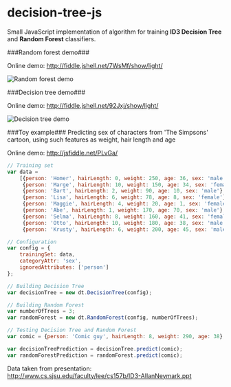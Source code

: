 decision-tree-js
================

Small JavaScript implementation of algorithm for training <b>ID3 Decision Tree</b> and <b>Random Forest</b> classifiers.

###Random forest demo###

Online demo: http://fiddle.jshell.net/7WsMf/show/light/

![Random forest demo](https://raw.github.com/lagodiuk/decision-tree-js/master/random-forest-demo/demo_2d.png)

###Decision tree demo###

Online demo: http://fiddle.jshell.net/92Jxj/show/light/

![Decision tree demo](https://raw.github.com/lagodiuk/decision-tree-js/master/decision-tree-demo/demo_2d.png)

###Toy example###
Predicting sex of characters from 'The Simpsons' cartoon, using such features as weight, hair length and age

Online demo: http://jsfiddle.net/PLvGa/
```javascript
// Training set
var data = 
    [{person: 'Homer', hairLength: 0, weight: 250, age: 36, sex: 'male'},
     {person: 'Marge', hairLength: 10, weight: 150, age: 34, sex: 'female'},
     {person: 'Bart', hairLength: 2, weight: 90, age: 10, sex: 'male'},
     {person: 'Lisa', hairLength: 6, weight: 78, age: 8, sex: 'female'},
     {person: 'Maggie', hairLength: 4, weight: 20, age: 1, sex: 'female'},
     {person: 'Abe', hairLength: 1, weight: 170, age: 70, sex: 'male'},
     {person: 'Selma', hairLength: 8, weight: 160, age: 41, sex: 'female'},
     {person: 'Otto', hairLength: 10, weight: 180, age: 38, sex: 'male'},
     {person: 'Krusty', hairLength: 6, weight: 200, age: 45, sex: 'male'}];

// Configuration
var config = {
    trainingSet: data, 
    categoryAttr: 'sex', 
    ignoredAttributes: ['person']
};

// Building Decision Tree
var decisionTree = new dt.DecisionTree(config);

// Building Random Forest
var numberOfTrees = 3;
var randomForest = new dt.RandomForest(config, numberOfTrees);

// Testing Decision Tree and Random Forest
var comic = {person: 'Comic guy', hairLength: 8, weight: 290, age: 38};

var decisionTreePrediction = decisionTree.predict(comic);
var randomForestPrediction = randomForest.predict(comic);
```
Data taken from presentation: http://www.cs.sjsu.edu/faculty/lee/cs157b/ID3-AllanNeymark.ppt
